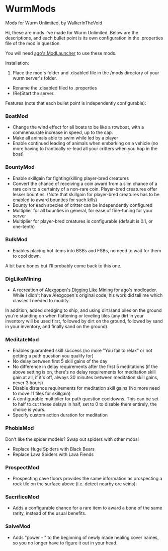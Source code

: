# WurmMods
Mods for Wurm Unlimited, by WalkerInTheVoid

Hi, these are mods I've made for Wurm Unlimited.  Below are the descriptions, and each bullet point is its own configuration in the .properties file of the mod in question.

You will need [ago's ModLauncher](https://github.com/ago1024/WurmServerModLauncher/releases) to use these mods.

Installation:

1. Place the mod's folder and .disabled file in the /mods directory of your wurm server's folder.
* Rename the .disabled filed to .properties
* (Re)Start the server.

Features (note that each bullet point is independently configurable): 

### BoatMod
 * Change the wind effect for all boats to be like a rowboat, with a commensurate increase in speed, up to the cap.
 * Make all animals able to swim while led by a player
 * Enable continued leading of animals when embarking on a vehicle (no more having to frantically re-lead all your critters when you hop in the boat)


### BountyMod
 * Enable skillgain for fighting/killing player-bred creatures
 * Convert the chance of receiving a coin award from a slim chance of a rare coin to a certainty of a non-rare coin.  Player-bred creatures offer lesser bounties.  (Note that skillgain for player-bred creatures has to be enabled to award bounties for such kills)
 * Bounty for each species of critter can be independently configured
 * Multiplier for all bounties in general, for ease of fine-tuning for your server
 * Multiplier for player-bred creatures is configurable (default is 0.1, or one-tenth)

### BulkMod
 * Enables placing hot items into BSBs and FSBs, no need to wait for them to cool down.

A bit bare bones but I'll probably come back to this one.

### DigLikeMining
* A recreation of [Alexgopen's Digging Like Mining](http://forum.wurmonline.com/index.php?/topic/132826-wip-digging-like-mining/) for ago's modloader.  While I didn't have Alexgopen's original code, his work did tell me which classes I needed to modify.

In addition, added dredging to ship, and using dirt/sand piles on the ground you're standing on when flattening or leveling tiles (any dirt in your inventory will be used first, followed by dirt on the ground, followed by sand in your inventory, and finally sand on the ground).
 
### MeditateMod
  * Enables guaranteed skill success (no more "You fail to relax" or not getting a path question you qualify for)
  * No delay between first 5 skill gains of the day
  * No difference in delay requirements after the first 5 meditations (if the above setting is on, there's no delay requirements for meditation skill gain at all, if it's off, always 30 minutes between meditation skill gains, never 3 hours)
  * Disable distance requirements for meditation skill gains (No more need to move 11 tiles for skillgain)
  * A configurable multiplier for path question cooldowns.  This can be set to half to cut these delays in half, set to 0 to disable them entirely, the choice is yours.
  * Specify custom action duration for meditation
  
### PhobiaMod
Don't like the spider models?  Swap out spiders with other mobs!
  * Replace Huge Spiders with Black Bears
  * Replace Lava Spiders with Lava Fiends

### ProspectMod
  * Prospecting cave floors provides the same information as prospecting a rock tile on the surface above (i.e. detect nearby ore veins).

### SacrificeMod
  * Adds a configurable chance for a rare item to award a bone of the same rarity, instead of the usual benefits.

### SalveMod
  * Adds "power - " to the beginning of newly made healing cover names, so you no longer have to figure it out in your head.


